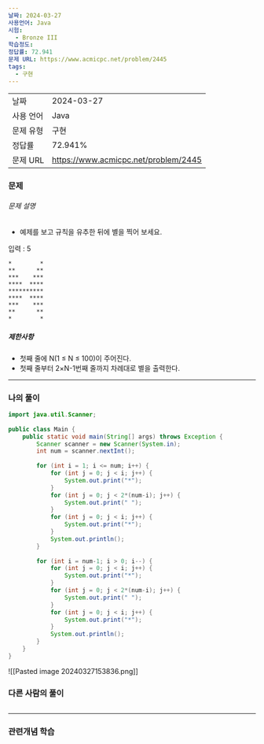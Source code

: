 ```yaml
---
날짜: 2024-03-27
사용언어: Java
시험:
  - Bronze III
학습정도: 
정답률: 72.941
문제 URL: https://www.acmicpc.net/problem/2445
tags:
  - 구현
---
```


|        |                                      |
| ------ | ------------------------------------ |
| 날짜     | 2024-03-27                           |
| 사용 언어  | Java                                 |
| 문제 유형  | 구현                                   |
| 정답률    | 72.941%                              |
| 문제 URL | https://www.acmicpc.net/problem/2445 |

### 문제

###### 문제 설명
- 예제를 보고 규칙을 유추한 뒤에 별을 찍어 보세요.

입력 : 5
```
*        *
**      **
***    ***
****  ****
**********
****  ****
***    ***
**      **
*        *
```
##### 제한사항
- 첫째 줄에 N(1 ≤ N ≤ 100)이 주어진다.
- 첫째 줄부터 2×N-1번째 줄까지 차례대로 별을 출력한다.

---

### 나의 풀이

```java
import java.util.Scanner;  
  
public class Main {  
    public static void main(String[] args) throws Exception {  
        Scanner scanner = new Scanner(System.in);  
        int num = scanner.nextInt();  
  
        for (int i = 1; i <= num; i++) {  
            for (int j = 0; j < i; j++) {  
                System.out.print("*");  
            }  
            for (int j = 0; j < 2*(num-i); j++) {  
                System.out.print(" ");  
            }  
            for (int j = 0; j < i; j++) {  
                System.out.print("*");  
            }  
            System.out.println();  
        }  
  
        for (int i = num-1; i > 0; i--) {  
            for (int j = 0; j < i; j++) {  
                System.out.print("*");  
            }  
            for (int j = 0; j < 2*(num-i); j++) {  
                System.out.print(" ");  
            }  
            for (int j = 0; j < i; j++) {  
                System.out.print("*");  
            }  
            System.out.println();  
        }  
    }  
}
```
![[Pasted image 20240327153836.png]]
### 다른 사람의 풀이

```java

```

---
### 관련개념 학습
